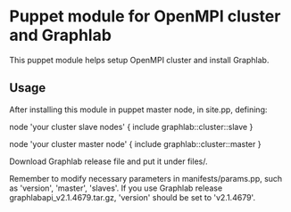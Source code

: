 
# Puppet module for OpenMPI cluster and Graphlab

This puppet module helps setup OpenMPI cluster and install Graphlab.


## Usage

After installing this module in puppet master node, in site.pp, defining:

node 'your cluster slave nodes' {
    include graphlab::cluster::slave
}

node 'your cluster master node' {
    include graphlab::cluster::master
}

Download Graphlab release file and put it under files/.

Remember to modify necessary parameters in manifests/params.pp, such as 'version', 'master', 'slaves'. If you use Graphlab release graphlabapi_v2.1.4679.tar.gz, 'version' should be set to 'v2.1.4679'.


